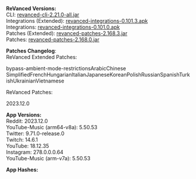 **ReVanced Versions:**  
CLI: [revanced-cli-2.21.0-all.jar](https://github.com/j-hc/revanced-cli/releases/tag/v2.21.0)  
Integrations (Extended): [revanced-integrations-0.101.3.apk](https://github.com/inotia00/revanced-integrations/releases/tag/v0.101.3)  
Integrations: [revanced-integrations-0.101.0.apk](https://github.com/revanced/revanced-integrations/releases/tag/v0.101.0)  
Patches (Extended): [revanced-patches-2.168.3.jar](https://github.com/inotia00/revanced-patches/releases/tag/v2.168.3)  
Patches: [revanced-patches-2.168.0.jar](https://github.com/revanced/revanced-patches/releases/tag/v2.168.0)  

**Patches Changelog**:   
ReVanced Extended Patches:  

bypass-ambient-mode-restrictionsArabicChinese SimplifiedFrenchHungarianItalianJapaneseKoreanPolishRussianSpanishTurkishUkrainianVietnamese
  
ReVanced Patches:   

2023.12.0
  
**App Versions:**  
Reddit: 2023.12.0  
YouTube-Music (arm64-v8a): 5.50.53  
Twitter: 9.71.0-release.0  
Twitch: 14.6.1  
YouTube: 18.12.35  
Instagram: 278.0.0.0.64  
YouTube-Music (arm-v7a): 5.50.53  

**App Hashes:**  
  
